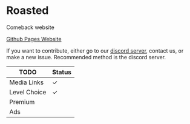 # Roasted

Comeback website

[Github Pages Website](https://beet461.github.io/Roasted/ 'Roasted!')

If you want to contribute, either go to our [discord server](https://discord.gg/ESEPwX6WR4 'Roasted!'), contact us, or make a new issue. Recommended method is the discord server.

| TODO         | Status |
| ------------ | ------ |
| Media Links  | ✓      |
| Level Choice | ✓      |
| Premium      |        |
| Ads          |        |
